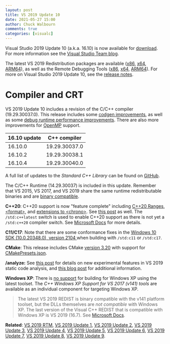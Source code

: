 ```yaml
---
layout: post
title: VS 2019 Update 10
date: 2021-05-27 15:00
author: Chuck Walbourn
comments: true
categories: [visualc]
---
```


Visual Studio 2019 Update 10 (a.k.a. 16.10) is now available for [download](https://visualstudio.microsoft.com/downloads/). For more information see the [Visual Studio Team blog](https://devblogs.microsoft.com/visualstudio/visual-studio-2019-v16-10-and-v16-11-preview-1-are-available-today/).
<!--more-->

The latest VS 2019 Redistribution packages are available ([x86](https://aka.ms/vs/16/release/VC_redist.x86.exe), [x64](https://aka.ms/vs/16/release/VC_redist.x64.exe), [ARM64](https://aka.ms/vs/16/release/VC_redist.arm64.exe)), as well as the Remote Debugging Tools ([x86](https://aka.ms/vs/16/release/RemoteTools.x86ret.enu.exe), [x64](https://aka.ms/vs/16/release/RemoteTools.amd64ret.enu.exe), [ARM64](https://aka.ms/vs/16/release/RemoteTools.arm64ret.enu.exe)). For more on Visual Studio 2019 Update 10, see the [release notes](https://docs.microsoft.com/en-us/visualstudio/releases/2019/release-notes).

<h1>Compiler and CRT</h1>

VS 2019 Update 10 includes a revision of the C/C++ compiler (19.29.30037.0). This release includes some [codgen improvements](https://devblogs.microsoft.com/cppblog/msvc-backend-updates-in-visual-studio-2019-version-16-10-preview-2/), as well as some [debug runtime performance improvements](https://devblogs.microsoft.com/cppblog/2x-3x-performance-improvements-for-debug-builds/). There are also more improvements for [OpenMP](https://devblogs.microsoft.com/cppblog/openmp-updates-and-fixes-for-cpp-in-visual-studio-2019-16-10/) support.

16.10 update | C++ compiler
--|--
16.10.0 | 19.29.30037.0
16.10.2 | 19.29.30038.1
16.10.4 | 19.29.30040.0

A full list of updates to the *Standard C++ Library* can be found on [GitHub](https://github.com/microsoft/STL/wiki/VS-2019-Changelog#vs-2019-1610).

The C/C++ Runtime (14.29.30037) is included in this update. Remember that VS 2015, VS 2017, and VS 2019 share the same runtime redistributable binaries and are [binary compatible](https://docs.microsoft.com/en-us/cpp/porting/binary-compat-2015-2017).

<strong>C++20</strong>: C++20 support is now "feature complete" including [C++20 Ranges](https://devblogs.microsoft.com/cppblog/c20-ranges-are-complete-in-visual-studio-2019-version-16-10/),  [\<format\>](https://devblogs.microsoft.com/cppblog/format-in-visual-studio-2019-version-16-10/), and [extensions to \<chrono\>](https://devblogs.microsoft.com/cppblog/cpp20s-extensions-to-chrono-available-in-visual-studio-2019-version-16-10/). See [this post](https://devblogs.microsoft.com/visualstudio/visual-studio-2019-v16-10-preview-2/) as well. The ``/std:c++latest`` switch is used to enable C++20 support as there is not yet a ``/std:c++20`` compiler switch. See [Microsoft Docs](https://docs.microsoft.com/en-us/cpp/overview/cpp-conformance-improvements?view=msvc-160) for more details.

<strong>C11/C17</strong>: Note that there are some conformance fixes in the [Windows 10 SDK (10.0.20348.0), version 2104 ](https://aka.ms/windowssdk) when building with ``/std:c11`` or ``/std:c17``.

<strong>CMake</strong>: This release includes CMake [version 3.20](https://cmake.org/cmake/help/latest/release/3.20.html) with support for [CMakePresets.json](https://devblogs.microsoft.com/cppblog/cmake-presets-integration-in-visual-studio-and-visual-studio-code/).

<strong>/analyze:</strong> See [this post](https://devblogs.microsoft.com/cppblog/new-static-analysis-rule-for-bounds-checking/) for details on new experimental features in VS 2019 static code analysis, and [this blog post](https://devblogs.microsoft.com/cppblog/static-analysis-fixes-improvements-and-updates-in-visual-studio-2019-version-16-10/) for additional information.

<strong>Windows XP</strong>: There is [no support](https://docs.microsoft.com/en-us/cpp/porting/features-deprecated-in-visual-studio?view=vs-2019) for building for Windows XP using the latest toolset. The *C++ Windows XP Support for VS 2017 (v141) tools* are available as an individual component for targeting Windows XP.

> The latest VS 2019 REDIST is binary compatible with the v141 platform toolset, but the DLLs themselves are *not compatible* with Windows XP. The last version of the Visual C++ REDIST that is compatible with Windows XP is VS 2019 (16.7). See [Microsoft Docs](https://docs.microsoft.com/en-us/cpp/build/configuring-programs-for-windows-xp).

<strong>Related</strong>: <a href="https://walbourn.github.io/visual-studio-2019/">VS 2019 RTM</a>, <a href="https://walbourn.github.io/vs-2019-update-1/">VS 2019 Update 1</a>, <a href="https://walbourn.github.io/vs-2019-update-2/">VS 2019 Update 2</a>, <a href="https://walbourn.github.io/vs-2019-update-3/">VS 2019 Update 3</a>, <a href="https://walbourn.github.io/vs-2019-update-4/">VS 2019 Update 4</a>, <a href="https://walbourn.github.io/vs-2019-update-5/">VS 2019 Update 5</a>, <a href="https://walbourn.github.io/vs-2019-update-6/">VS 2019 Update 6</a>, <a href="https://walbourn.github.io/vs-2019-update-7/">VS 2019 Update 7</a>, <a href="https://walbourn.github.io/vs-2019-update-8/">VS 2019 Update 8</a>, <a href="https://walbourn.github.io/vs-2019-update-9/">VS 2019 Update 9</a>.
